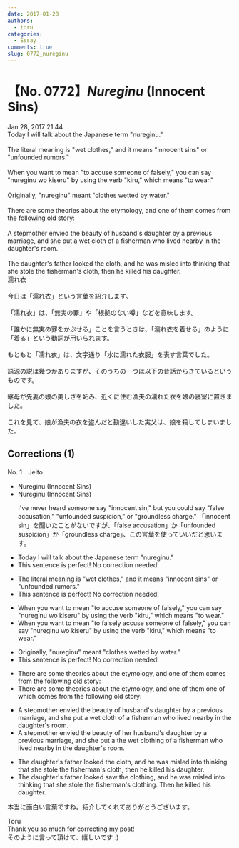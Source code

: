 ```yaml
---
date: 2017-01-28
authors:
  - toru
categories:
  - Essay
comments: true
slug: 0772_nureginu
---
```


# 【No. 0772】<strong><em>Nureginu</strong></em> (Innocent Sins)
<div class="date">Jan 28, 2017 21:44</div>
<div id="post"><div id="body_show_ori">
Today I will talk about the Japanese term "nureginu."<br/><br/>The literal meaning is "wet clothes," and it means "innocent sins" or "unfounded rumors."<br/><br/>When you want to mean "to accuse someone of falsely," you can say "nureginu wo kiseru" by using the verb "kiru," which means "to wear."<br/><br/>Originally, "nureginu" meant "clothes wetted by water."<br/><br/>There are some theories about the etymology, and one of them comes from the following old story:<br/><br/>A stepmother envied the beauty of husband's daughter by a previous marriage, and she put a wet cloth of a fisherman who lived nearby in the daughter's room.<br/><br/>The daughter's father looked the cloth, and he was misled into thinking that she stole the fisherman's cloth, then he killed his daughter.
</div></div>

<!-- more -->

<div id="post_ja"><div id="body_show_mo">
濡れ衣<br/><br/>今日は「濡れ衣」という言葉を紹介します。<br/><br/>「濡れ衣」は、「無実の罪」や「根拠のない噂」などを意味します。<br/><br/>「誰かに無実の罪をかぶせる」ことを言うときは、「濡れ衣を着せる」のように「着る」という動詞が用いられます。<br/><br/>もともと「濡れ衣」は、文字通り「水に濡れた衣服」を表す言葉でした。<br/><br/>語源の説は幾つかありますが、そのうちの一つは以下の昔話からきているというものです。<br/><br/>継母が先妻の娘の美しさを妬み、近くに住む漁夫の濡れた衣を娘の寝室に置きました。<br/><br/>これを見て、娘が漁夫の衣を盗んだと勘違いした実父は、娘を殺してしまいました。
</div></div>

## Corrections (1)
<div id="block"><div class="first_name"> No. 1　<span class="just_name">Jeito</span></div><div id="block2">
<ul class="correction_field">
<li class="incorrect">Nureginu (Innocent Sins)</li>
<li class="corrected correct">
Nureginu (Innocent Sins)
<p class="correction_comment">I've never heard someone say "innocent sin," but you could say "false accusation," "unfounded suspicion," or "groundless charge."  「innocent sin」を聞いたことがないですが、「false accusation」か「unfounded suspicion」か「groundless charge」、この言葉を使っていいだと思います。</p>
</li>
</ul>
<ul class="correction_field">
<li class="incorrect">Today I will talk about the Japanese term "nureginu."</li>
<li class="corrected perfect">This sentence is perfect! No correction needed!</li>
</ul>
<ul class="correction_field">
<li class="incorrect">The literal meaning is "wet clothes," and it means "innocent sins" or "unfounded rumors."</li>
<li class="corrected perfect">This sentence is perfect! No correction needed!</li>
</ul>
<ul class="correction_field">
<li class="incorrect">When you want to mean "to accuse someone of falsely," you can say "nureginu wo kiseru" by using the verb "kiru," which means "to wear."</li>
<li class="corrected correct">
When you want to mean "to<span class="f_blue"> falsely</span> accuse someone <span class="sline">of falsely</span>," you can say "nureginu wo kiseru" by using the verb "kiru," which means "to wear."
</li>
</ul>
<ul class="correction_field">
<li class="incorrect">Originally, "nureginu" meant "clothes wetted by water."</li>
<li class="corrected perfect">This sentence is perfect! No correction needed!</li>
</ul>
<ul class="correction_field">
<li class="incorrect">There are some theories about the etymology, and one of them comes from the following old story:</li>
<li class="corrected correct">
There are some theories about the etymology, <span class="sline">and one of them</span> <span class="f_blue">one of which </span>comes from the following old story:
</li>
</ul>
<ul class="correction_field">
<li class="incorrect">A stepmother envied the beauty of husband's daughter by a previous marriage, and she put a wet cloth of a fisherman who lived nearby in the daughter's room.</li>
<li class="corrected correct">
A stepmother envied the beauty of <span class="f_blue">her </span>husband's daughter by a previous marriage, and she put <span class="sline">a</span> <span class="f_blue">the </span>wet cloth<span class="f_blue">ing</span> of a fisherman who lived nearby in the daughter's room.
</li>
</ul>
<ul class="correction_field">
<li class="incorrect">The daughter's father looked the cloth, and he was misled into thinking that she stole the fisherman's cloth, then he killed his daughter.</li>
<li class="corrected correct">
The daughter's father <span class="sline">looked</span> <span class="f_blue">saw </span>the cloth<span class="f_blue">ing</span>, and he was misled into thinking that she stole the fisherman's cloth<span class="f_blue">ing<span class="f_bold">.</span></span> Then he killed his daughter.
</li>
</ul>
<p class="comment_small">
 本当に面白い言葉ですね。紹介してくれてありがとうございます。
</p>

</div><div class="name"><span class="just_name">Toru</span><br>
Thank you so much for correcting my post!<br/>そのように言って頂けて、嬉しいです :)
</div>
</div>
